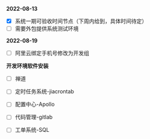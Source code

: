 **2022-08-13**

- [x] 系统一期可验收时间节点（下周内给到，具体时间待定）
- [ ] 需要外包提供系统测试环境

**2022-08-19**

- [ ] 阿里云绑定手机号修改为开发组

**开发环境软件安装**

- [ ] 禅道
- [ ] 定时任务系统-jiacrontab
- [ ] 配置中心-Apollo
- [ ] 代码管理-gitlab
- [ ] 工单系统-SQL

